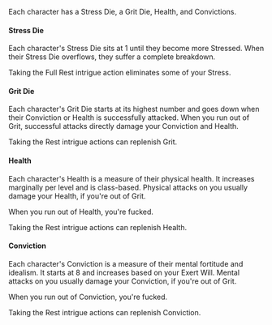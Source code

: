 Each character has a Stress Die, a Grit Die, Health, and Convictions.

#### Stress Die
Each character's Stress Die sits at 1 until they become more Stressed. When their Stress Die overflows, they suffer a complete breakdown.

Taking the Full Rest intrigue action eliminates some of your Stress.

#### Grit Die
Each character's Grit Die starts at its highest number and goes down when their Conviction or Health is successfully attacked. When you run out of Grit, successful attacks directly damage your Conviction and Health.

Taking the Rest intrigue actions can replenish Grit.

#### Health
Each character's Health is a measure of their physical health. It increases marginally per level and is class-based. Physical attacks on you usually damage your Health, if you're out of Grit.

When you run out of Health, you're fucked.

Taking the Rest intrigue actions can replenish Health.

#### Conviction
Each character's Conviction is a measure of their mental fortitude and idealism. It starts at 8 and increases based on your Exert Will. Mental attacks on you usually damage your Conviction, if you're out of Grit.

When you run out of Conviction, you're fucked.

Taking the Rest intrigue actions can replenish Conviction.
